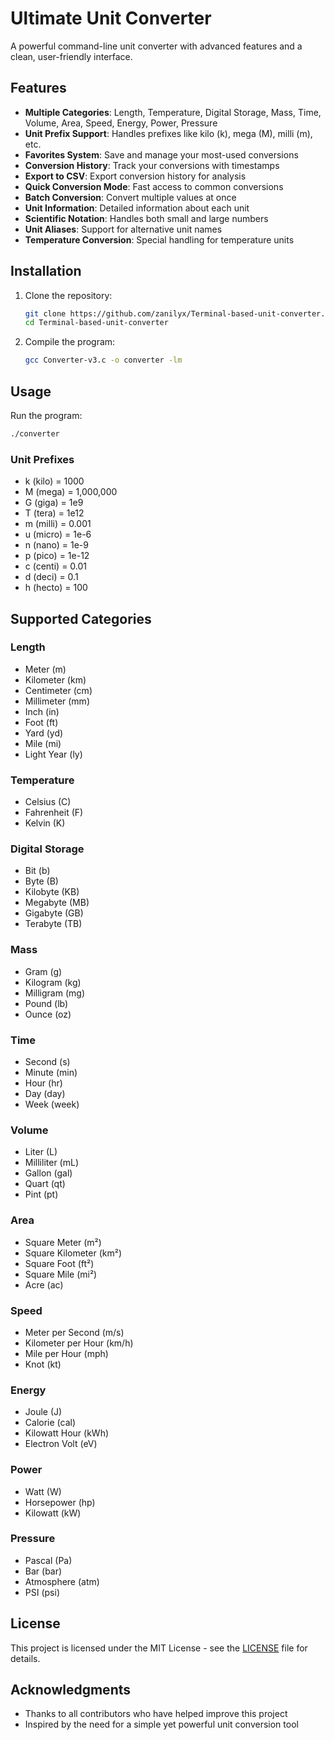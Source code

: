 # Ultimate Unit Converter

A powerful command-line unit converter with advanced features and a clean, user-friendly interface.

## Features

- **Multiple Categories**: Length, Temperature, Digital Storage, Mass, Time, Volume, Area, Speed, Energy, Power, Pressure
- **Unit Prefix Support**: Handles prefixes like kilo (k), mega (M), milli (m), etc.
- **Favorites System**: Save and manage your most-used conversions
- **Conversion History**: Track your conversions with timestamps
- **Export to CSV**: Export conversion history for analysis
- **Quick Conversion Mode**: Fast access to common conversions
- **Batch Conversion**: Convert multiple values at once
- **Unit Information**: Detailed information about each unit
- **Scientific Notation**: Handles both small and large numbers
- **Unit Aliases**: Support for alternative unit names
- **Temperature Conversion**: Special handling for temperature units

## Installation

1. Clone the repository:
   ```bash
   git clone https://github.com/zanilyx/Terminal-based-unit-converter.git
   cd Terminal-based-unit-converter
   ```

2. Compile the program:
   ```bash
   gcc Converter-v3.c -o converter -lm
   ```

## Usage

Run the program:
```bash
./converter
```

### Unit Prefixes
- k (kilo) = 1000
- M (mega) = 1,000,000
- G (giga) = 1e9
- T (tera) = 1e12
- m (milli) = 0.001
- u (micro) = 1e-6
- n (nano) = 1e-9
- p (pico) = 1e-12
- c (centi) = 0.01
- d (deci) = 0.1
- h (hecto) = 100

## Supported Categories

### Length
- Meter (m)
- Kilometer (km)
- Centimeter (cm)
- Millimeter (mm)
- Inch (in)
- Foot (ft)
- Yard (yd)
- Mile (mi)
- Light Year (ly)

### Temperature
- Celsius (C)
- Fahrenheit (F)
- Kelvin (K)

### Digital Storage
- Bit (b)
- Byte (B)
- Kilobyte (KB)
- Megabyte (MB)
- Gigabyte (GB)
- Terabyte (TB)

### Mass
- Gram (g)
- Kilogram (kg)
- Milligram (mg)
- Pound (lb)
- Ounce (oz)

### Time
- Second (s)
- Minute (min)
- Hour (hr)
- Day (day)
- Week (week)

### Volume
- Liter (L)
- Milliliter (mL)
- Gallon (gal)
- Quart (qt)
- Pint (pt)

### Area
- Square Meter (m²)
- Square Kilometer (km²)
- Square Foot (ft²)
- Square Mile (mi²)
- Acre (ac)

### Speed
- Meter per Second (m/s)
- Kilometer per Hour (km/h)
- Mile per Hour (mph)
- Knot (kt)

### Energy
- Joule (J)
- Calorie (cal)
- Kilowatt Hour (kWh)
- Electron Volt (eV)

### Power
- Watt (W)
- Horsepower (hp)
- Kilowatt (kW)

### Pressure
- Pascal (Pa)
- Bar (bar)
- Atmosphere (atm)
- PSI (psi)

## License

This project is licensed under the MIT License - see the [LICENSE](LICENSE) file for details.

## Acknowledgments

- Thanks to all contributors who have helped improve this project
- Inspired by the need for a simple yet powerful unit conversion tool 